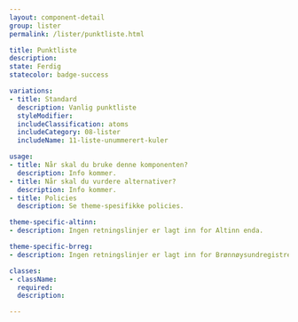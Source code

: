 ```yaml
---
layout: component-detail
group: lister
permalink: /lister/punktliste.html

title: Punktliste
description:
state: Ferdig
statecolor: badge-success

variations:
- title: Standard
  description: Vanlig punktliste
  styleModifier:
  includeClassification: atoms
  includeCategory: 08-lister
  includeName: 11-liste-unummerert-kuler

usage:
- title: Når skal du bruke denne komponenten?
  description: Info kommer.
- title: Når skal du vurdere alternativer?
  description: Info kommer.
- title: Policies
  description: Se theme-spesifikke policies.

theme-specific-altinn:
- description: Ingen retningslinjer er lagt inn for Altinn enda.

theme-specific-brreg:
- description: Ingen retningslinjer er lagt inn for Brønnøysundregistrene enda.

classes:
- className:
  required:
  description:

---
```

